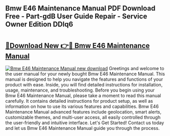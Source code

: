 ## Bmw E46 Maintenance Manual PDF Download Free - Part-gdB User Guide Repair - Service Owner Edition DDlq6

# <h2><a href="http://bc42292.oget.top/?id=Bmw+E46+Maintenance+Manual">🔗Download New 👉🔴 Bmw E46 Maintenance Manual</a></h2>

[![Bmw E46 Maintenance Manual new download](https://i.imgur.com/5g1atiW.png)](http://bc42292.oget.top/?id=Bmw+E46+Maintenance+Manual)
Greetings and welcome to the user manual for your newly bought Bmw E46 Maintenance Manual. This manual is designed to help you navigate the features and functions of your product with ease. Inside, you will find detailed instructions for installation, usage, maintenance, and troubleshooting. Before you begin using your Bmw E46 Maintenance Manual, please take a moment to read this manual carefully. It contains detailed instructions for product setup, as well as information on how to use its various features and capabilities. Bmw E46 Maintenance Manual advanced features include geolocation, smart alerts, customizable themes, and multi-user access, all easily controlled through the user-friendly and intuitive interface. Let's Get Started! Contact us today and let us Bmw E46 Maintenance Manual guide you through the process.
